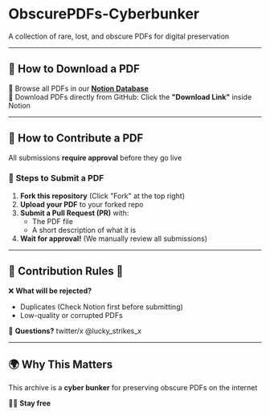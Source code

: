 # ObscurePDFs-Cyberbunker
A collection of rare, lost, and obscure PDFs for digital preservation

---

## 📜 How to Download a PDF  
🔗 Browse all PDFs in our **[Notion Database](#)**  
🔗 Download PDFs directly from GitHub: Click the **"Download Link"** inside Notion

---

## 🤖 How to Contribute a PDF  
All submissions **require approval** before they go live

### 📂 **Steps to Submit a PDF**
1. **Fork this repository** (Click "Fork" at the top right)
2. **Upload your PDF** to your forked repo
3. **Submit a Pull Request (PR)** with:
   - The PDF file  
   - A short description of what it is  
4. **Wait for approval!** (We manually review all submissions)

---

## 🚨 Contribution Rules 🚨  
❌ **What will be rejected?**  
- Duplicates (Check Notion first before submitting)  
- Low-quality or corrupted PDFs

📩 **Questions?** twitter/x @lucky_strikes_x

---

## 🌍 Why This Matters  
This archive is a **cyber bunker** for preserving obscure PDFs on the internet

🏴‍☠️ **Stay free**  
